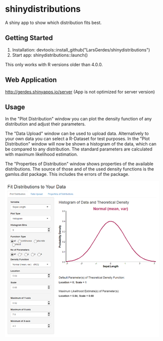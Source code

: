 # shinydistributions
A shiny app to show which distribution fits best.

## Getting Started
1. Installation: devtools::install_github("LarsGerdes/shinydistributions")
2. Start app: shinydistributions::launch()  

This only works with R versions older than 4.0.0.

## Web Application
http://gerdes.shinyapps.io/server (App is not optimized for server version)

## Usage
In the "Plot Distribution" window you can plot the density function of any distribution and adjust their parameters.   

The "Data Upload" window can be used to upload data. Alternatively to your own data you can select a R-Dataset for test purposes. In the "Plot Distribution" window will now be shown a histogram of the data, which can be compared to any distribution. The standard parameters are calculated with maximum likelihood estimation.  

The "Properties of Distribution" window shows properties of the available distributions. The source of those and of the used density functions is the gamlss.dist package. This includes the errors of the package.  

![](screenshot.png)
